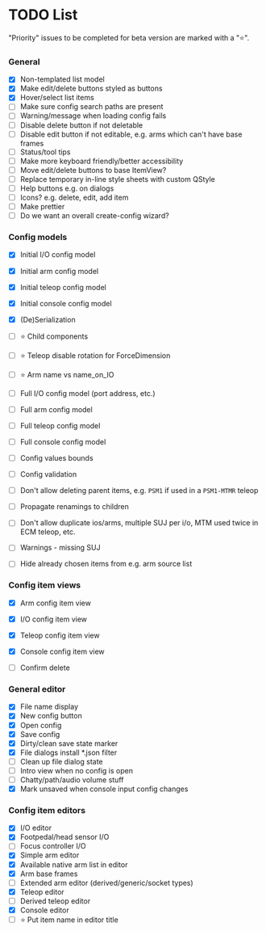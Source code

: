 # TODO List

"Priority" issues to be completed for beta version are marked with a "⭐".

### General

- [x] Non-templated list model
- [x] Make edit/delete buttons styled as buttons
- [x] Hover/select list items
- [ ] Make sure config search paths are present
- [ ] Warning/message when loading config fails
- [ ] Disable delete button if not deletable
- [ ] Disable edit button if not editable, e.g. arms which can't have base frames
- [ ] Status/tool tips
- [ ] Make more keyboard friendly/better accessibility
- [ ] Move edit/delete buttons to base ItemView?
- [ ] Replace temporary in-line style sheets with custom QStyle
- [ ] Help buttons e.g. on dialogs
- [ ] Icons? e.g. delete, edit, add item
- [ ] Make prettier
- [ ] Do we want an overall create-config wizard?

### Config models

- [x] Initial I/O config model
- [x] Initial arm config model
- [x] Initial teleop config model
- [x] Initial console config model

- [x] (De)Serialization

- [ ] ⭐ Child components
- [ ] ⭐ Teleop disable rotation for ForceDimension
- [ ] ⭐ Arm name vs name_on_IO

- [ ] Full I/O config model (port address, etc.)
- [ ] Full arm config model
- [ ] Full teleop config model
- [ ] Full console config model

- [ ] Config values bounds
- [ ] Config validation

- [ ] Don't allow deleting parent items, e.g. `PSM1` if used in a `PSM1-MTMR` teleop
- [ ] Propagate renamings to children
- [ ] Don't allow duplicate ios/arms, multiple SUJ per i/o, MTM used twice in ECM teleop, etc.
- [ ] Warnings - missing SUJ
- [ ] Hide already chosen items from e.g. arm source list

### Config item views

- [x] Arm config item view
- [x] I/O config item view
- [x] Teleop config item view
- [x] Console config item view

- [ ] Confirm delete

### General editor

- [x] File name display
- [x] New config button
- [x] Open config
- [x] Save config
- [x] Dirty/clean save state marker
- [x] File dialogs install *.json filter
- [ ] Clean up file dialog state
- [ ] Intro view when no config is open
- [ ] Chatty/path/audio volume stuff
- [x] Mark unsaved when console input config changes

### Config item editors

- [x] I/O editor
- [x] Footpedal/head sensor I/O
- [ ] Focus controller I/O
- [x] Simple arm editor
- [x] Available native arm list in editor
- [x] Arm base frames
- [ ] Extended arm editor (derived/generic/socket types)
- [x] Teleop editor
- [ ] Derived teleop editor
- [x] Console editor
- [ ] ⭐ Put item name in editor title

